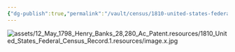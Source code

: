 ```yaml
---
{"dg-publish":true,"permalink":"/vault/census/1810-united-states-federal-census-record-1/","tags":["Bartholomew-Ramsey"]}
---
```


![assets/12_May_1798_Henry_Banks_28,280_Ac_Patent.resources/1810_United_States_Federal_Census_Record.1.resources/image.x.jpg](/img/user/assets/12_May_1798_Henry_Banks_28,280_Ac_Patent.resources/1810_United_States_Federal_Census_Record.1.resources/image.x.jpg)

